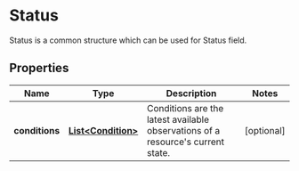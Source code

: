 

# Status

Status is a common structure which can be used for Status field.
## Properties

Name | Type | Description | Notes
------------ | ------------- | ------------- | -------------
**conditions** | [**List&lt;Condition&gt;**](Condition.md) | Conditions are the latest available observations of a resource&#39;s current state. |  [optional]



